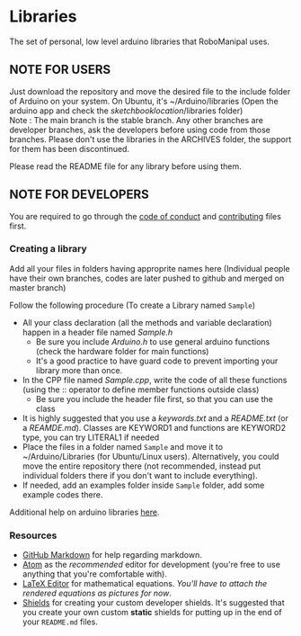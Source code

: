 # Libraries
The set of personal, low level arduino libraries that RoboManipal uses.

## NOTE FOR USERS

Just download the repository and move the desired file to the include folder of Arduino on your system.
On Ubuntu, it's ~/Arduino/libraries (Open the arduino app and check the $sketchbook location$/libraries folder)<br>
Note : The main branch is the stable branch. Any other branches are developer branches, ask the developers before using code from those branches. Please don't use the libraries in the ARCHIVES folder, the support for them has been discontinued.

Please read the README file for any library before using them.


## NOTE FOR DEVELOPERS
You are required to go through the [code of conduct](./.github/CODE_OF_CONDUCT.md) and [contributing](./.github/CONTRIBUTING.md) files first.

### Creating a library
Add all your files in folders having approprite names here
(Individual people have their own branches, codes are later pushed to github and merged on master branch)

Follow the following procedure (To create a Library named `Sample`)
- All your class declaration (all the methods and variable declaration) happen in a header file named *Sample.h*
  - Be sure you include *Arduino.h* to use general arduino functions (check the hardware folder for main functions)
  - It's a good practice to have guard code to prevent importing your library more than once.
- In the CPP file named *Sample.cpp*, write the code of all these functions (using the :: operator to define member functions outside class)
  - Be sure you include the header file first, so that you can use the class
- It is highly suggested that you use a *keywords.txt* and a *README.txt* (or a *REAMDE.md*). Classes are KEYWORD1 and functions are KEYWORD2 type, you can try LITERAL1 if needed
- Place the files in a folder named `Sample` and move it to ~/Arduino/Libraries (for Ubuntu/Linux users). Alternatively, you could move the entire repository there (not recommended, instead put individual folders there if you don't want to include everything).
- If needed, add an examples folder inside `Sample` folder, add some example codes there.

Additional help on arduino libraries [here](https://www.arduino.cc/en/hacking/libraries).


### Resources

- [GitHub Markdown](https://guides.github.com/features/mastering-markdown/) for help regarding markdown.
- [Atom](https://atom.io) as the _recommended_ editor for development (you're free to use anything that you're comfortable with).
- [LaTeX Editor](https://www.codecogs.com/latex/eqneditor.php) for mathematical equations. _You'll have to attach the rendered equations as pictures for now_.
- [Shields](https://shields.io/#/) for creating your custom developer shields. It's suggested that you create your own custom **static** shields for putting up in the end of your `README.md` files.
